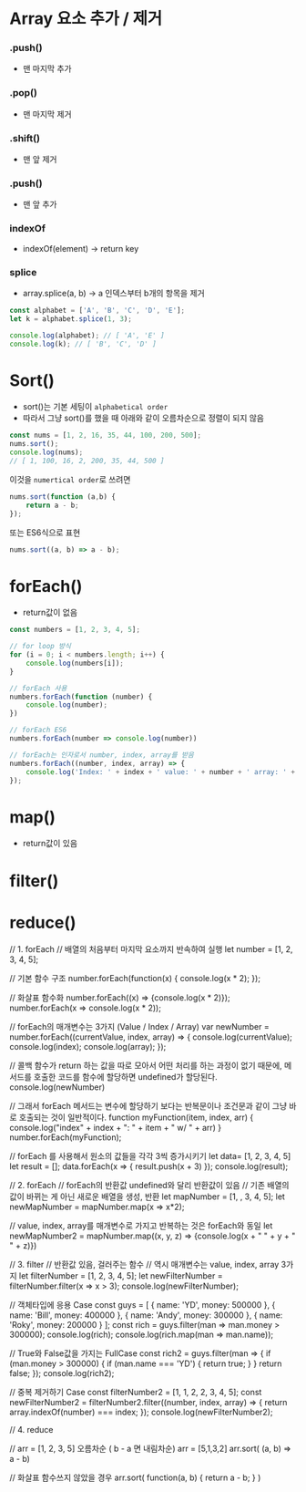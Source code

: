 # Array 요소 추가 / 제거

### .push()

- 맨 마지막 추가

### .pop()

- 맨 마지막 제거

### .shift()

- 맨 앞 제거

### .push()

- 맨 앞 추가

### indexOf

- indexOf(element) →  return key

### splice

-  array.splice(a, b) → a 인덱스부터 b개의 항목을 제거

```JavaScript
const alphabet = ['A', 'B', 'C', 'D', 'E'];
let k = alphabet.splice(1, 3);

console.log(alphabet); // [ 'A', 'E' ]
console.log(k); // [ 'B', 'C', 'D' ]
```

# Sort()

- sort()는 기본 세팅이 `alphabetical order`
- 따라서 그냥 sort()를 했을 때 아래와 같이 오름차순으로 정렬이 되지 않음

```JavaScript
const nums = [1, 2, 16, 35, 44, 100, 200, 500];
nums.sort();
console.log(nums);
// [ 1, 100, 16, 2, 200, 35, 44, 500 ]
```

이것을 `numertical order`로 쓰려면

```JavaScript
nums.sort(function (a,b) {
    return a - b;
});
```
또는 ES6식으로 표현

```JavaScript
nums.sort((a, b) => a - b);
```

# forEach()

- return값이 없음

```JavaScript
const numbers = [1, 2, 3, 4, 5];

// for loop 방식
for (i = 0; i < numbers.length; i++) {
    console.log(numbers[i]);
}

// forEach 사용
numbers.forEach(function (number) {
    console.log(number);
})

// forEach ES6
numbers.forEach(number => console.log(number))

// forEach는 인자로서 number, index, array를 받음
numbers.forEach((number, index, array) => {
    console.log('Index: ' + index + ' value: ' + number + ' array: ' + array);
});
```

# map()

- return값이 있음

# filter()



# reduce()


  

  

// 1. forEach
// 배열의 처음부터 마지막 요소까지 반속하여 실행
let number = [1, 2, 3, 4, 5];

// 기본 함수 구조
number.forEach(function(x) {
    console.log(x * 2);
});

// 화살표 함수화
number.forEach((x) => {console.log(x * 2)});
number.forEach(x => console.log(x * 2)); 

// forEach의 매개변수는 3가지 (Value / Index / Array)
var newNumber = number.forEach((currentValue, index, array) => { 
  console.log(currentValue);
  console.log(index);
  console.log(array);
});

// 콜백 함수가 return 하는 값을 따로 모아서 어떤 처리를 하는 과정이 없기 때문에, 메서드를 호출한 코드를 함수에 할당하면 undefined가 할당된다.
console.log(newNumber)

// 그래서 forEach 메서드는 변수에 할당하기 보다는 반복문이나 조건문과 같이 그냥 바로 호출되는 것이 일반적이다.
function myFunction(item, index, arr) {
    console.log("index" + index + ": " + item + " w/ " + arr)
}
number.forEach(myFunction);

// forEach 를 사용해서 원소의 값들을 각각 3씩 증가시키기
let data= [1, 2, 3, 4, 5]
let result = [];
data.forEach(x => { result.push(x + 3) });
console.log(result);





// 2. forEach
// forEach의 반환값 undefined와 달리 반환값이 있음
// 기존 배열의 값이 바뀌는 게 아닌 새로운 배열을 생성, 반환
let mapNumber = [1, , 3, 4, 5];
let newMapNumber = mapNumber.map(x => x*2);

// value, index, array를 매개변수로 가지고 반복하는 것은 forEach와 동일
let newMapNumber2 = mapNumber.map((x, y, z) => {console.log(x + " " + y + " " + z)})





// 3. filter
// 반환값 있음, 걸러주는 함수
// 역시 매개변수는 value, index, array 3가지
let filterNumber = [1, 2, 3, 4, 5];
let newFilterNumber = filterNumber.filter(x => x > 3);
console.log(newFilterNumber);

// 객체타입에 응용 Case
const guys = [
    { name: 'YD', money: 500000 },
    { name: 'Bill', money: 400000 },
    { name: 'Andy', money: 300000 },
    { name: 'Roky', money: 200000 }
];
const rich = guys.filter(man => man.money > 300000);
console.log(rich);
console.log(rich.map(man => man.name));

// True와 False값을 가지는 FullCase
const rich2 = guys.filter(man => {
    if (man.money > 300000) {
        if (man.name === 'YD') {
            return true;
        }
    }
    return false;
});
console.log(rich2);

// 중복 제거하기 Case
const filterNumber2 = [1, 1, 2, 2, 3, 4, 5];
const newFilterNumber2 = filterNumber2.filter((number, index, array) => {
    return array.indexOf(number) === index;
});
console.log(newFilterNumber2);





// 4. reduce










// arr = [1, 2, 3, 5] 오름차순 ( b - a 면 내림차순)
arr = [5,1,3,2]
arr.sort( (a, b) => a - b)    

// 화살표 함수쓰지 않았을 경우
arr.sort( function(a, b) { return a - b; } )
